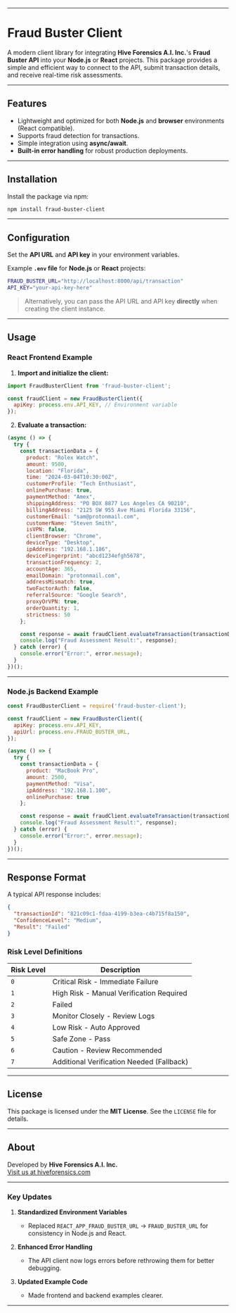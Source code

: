
---

# **Fraud Buster Client**

A modern client library for integrating **Hive Forensics A.I. Inc.**'s **Fraud Buster API** into your **Node.js** or **React** projects. This package provides a simple and efficient way to connect to the API, submit transaction details, and receive real-time risk assessments.

---

## **Features**

- Lightweight and optimized for both **Node.js** and **browser** environments (React compatible).
- Supports fraud detection for transactions.
- Simple integration using **async/await**.
- **Built-in error handling** for robust production deployments.

---

## **Installation**

Install the package via npm:

```bash
npm install fraud-buster-client
```

---

## **Configuration**

Set the **API URL** and **API key** in your environment variables. 

Example **`.env` file** for **Node.js** or **React** projects:

```bash
FRAUD_BUSTER_URL="http://localhost:8000/api/transaction"
API_KEY="your-api-key-here"
```

> Alternatively, you can pass the API URL and API key **directly** when creating the client instance.

---

## **Usage**

### **React Frontend Example**

1. **Import and initialize the client:**
```javascript
import FraudBusterClient from 'fraud-buster-client';

const fraudClient = new FraudBusterClient({
  apiKey: process.env.API_KEY, // Environment variable
});
```

2. **Evaluate a transaction:**
```javascript
(async () => {
  try {
    const transactionData = {
      product: "Rolex Watch",
      amount: 9500,
      location: "Florida",
      time: "2024-03-04T10:30:00Z",
      customerProfile: "Tech Enthusiast",
      onlinePurchase: true,
      paymentMethod: "Amex",
      shippingAddress: "PO BOX 8877 Los Angeles CA 90210",
      billingAddress: "2125 SW 955 Ave Miami Florida 33156",
      customerEmail: "sam@protonmail.com",
      customerName: "Steven Smith",
      isVPN: false,
      clientBrowser: "Chrome",
      deviceType: "Desktop",
      ipAddress: "192.168.1.186",
      deviceFingerprint: "abcd1234efgh5678",
      transactionFrequency: 2,
      accountAge: 365,
      emailDomain: "protonmail.com",
      addressMismatch: true,
      twoFactorAuth: false,
      referralSource: "Google Search",
      proxyOrVPN: true,
      orderQuantity: 1,
      strictness: 50
    };

    const response = await fraudClient.evaluateTransaction(transactionData);
    console.log("Fraud Assessment Result:", response);
  } catch (error) {
    console.error("Error:", error.message);
  }
})();
```

---

### **Node.js Backend Example**

```javascript
const FraudBusterClient = require('fraud-buster-client');

const fraudClient = new FraudBusterClient({
  apiKey: process.env.API_KEY,
  apiUrl: process.env.FRAUD_BUSTER_URL,
});

(async () => {
  try {
    const transactionData = { 
      product: "MacBook Pro",
      amount: 2500,
      paymentMethod: "Visa",
      ipAddress: "192.168.1.100",
      onlinePurchase: true
    };

    const response = await fraudClient.evaluateTransaction(transactionData);
    console.log("Fraud Assessment Result:", response);
  } catch (error) {
    console.error("Error:", error.message);
  }
})();
```

---

## **Response Format**

A typical API response includes:

```json
{
  "transactionId": "821c09c1-fdaa-4199-b3ea-c4b715f8a150",
  "ConfidenceLevel": "Medium",
  "Result": "Failed"
}
```

### **Risk Level Definitions**

| **Risk Level** | **Description**                           |
|----------------|-------------------------------------------|
| `0`            | Critical Risk - Immediate Failure         |
| `1`            | High Risk - Manual Verification Required  |
| `2`            | Failed                                    |
| `3`            | Monitor Closely - Review Logs             |
| `4`            | Low Risk - Auto Approved                  |
| `5`            | Safe Zone - Pass                          |
| `6`            | Caution - Review Recommended              |
| `7`            | Additional Verification Needed (Fallback) |

---

## **License**

This package is licensed under the **MIT License**. See the `LICENSE` file for details.

---

## **About**

Developed by **Hive Forensics A.I. Inc.**  
[Visit us at hiveforensics.com](https://hiveforensics.com)

---

### **Key Updates**
1. **Standardized Environment Variables**  
   - Replaced `REACT_APP_FRAUD_BUSTER_URL` → `FRAUD_BUSTER_URL` for consistency in Node.js and React.
   
2. **Enhanced Error Handling**  
   - The API client now logs errors before rethrowing them for better debugging.

3. **Updated Example Code**  
   - Made frontend and backend examples clearer.

---

